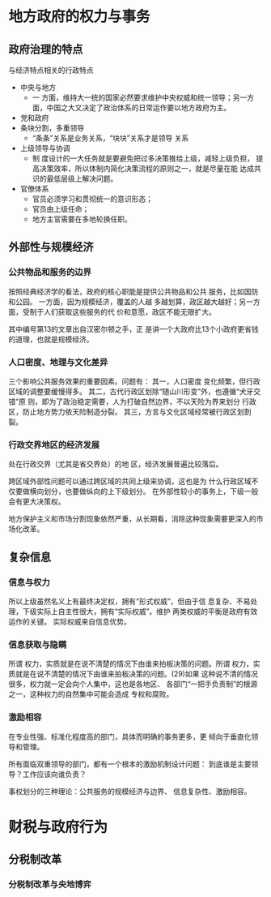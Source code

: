 # 地方政府的权力与事务

## 政府治理的特点
与经济特点相关的行政特点
* 中央与地方
	* 一 方面，维持大一统的国家必然要求维护中央权威和统一领导；另一方 面，中国之大又决定了政治体系的日常运作要以地方政府为主。
* 党和政府
* 条块分割，多重领导
	* “条条”关系是业务关系，“块块”关系才是领导 关系
* 上级领导与协调
	* 制 度设计的一大任务就是要避免把过多决策推给上级，减轻上级负担， 提高决策效率，所以体制内简化决策流程的原则之一，就是尽量在能 达成共识的最低层级上解决问题。
* 官僚体系
	* 官员必须学习和贯彻统一的意识形态；
	* 官员由上级任命；
	* 地方主官需要在多地轮换任职。

## 外部性与规模经济
### 公共物品和服务的边界
按照经典经济学的看法，政府的核心职能是提供公共物品和公共 服务，比如国防和公园。
一方面，因为规模经济，覆盖的人越 多越划算，政区越大越好；另一方面，受制于人们获取这些服务的代 价和意愿，政区不能无限扩大。

其中编号第13的文章出自汉密尔顿之手，正 是讲一个大政府比13个小政府更省钱的道理，也就是规模经济。

### 人口密度、地理与文化差异
三个影响公共服务效果的重要因素。问题有：
其一，人口密度 变化频繁，但行政区域的调整要缓慢得多。
其二，古代行政区划除“随山川形变”外，也遵循“犬牙交错”原 则，即为了政治稳定需要，人为打破自然边界，不以天险为界来划分 行政区，防止地方势力依天险制造分裂。
其三，方言与文化区域经常被行政区划割裂。

### 行政交界地区的经济发展
处在行政交界（尤其是省交界处）的地 区，经济发展普遍比较落后。

跨区域外部性问题可以通过跨区域的共同上级来协调，这也是为 什么行政区域不仅要做横向划分，也要做纵向的上下级划分。
在外部性较小的事务上，下级一般会有更大决策权。

地方保护主义和市场分割现象依然严重，从长期看，消除这种现象需要更深入的市场化改革。

## 复杂信息
### 信息与权力
所以上级虽然名义上有最终决定权，拥有“形式权威”，但由于信 息复杂、不易处理，下级实际上自主性很大，拥有“实际权威”。维护 两类权威的平衡是政府有效运作的关键。
实际权威来自信息优势。

### 信息获取与隐瞒
所谓 权力，实质就是在说不清楚的情况下由谁来拍板决策的问题。所谓 权力，实质就是在说不清楚的情况下由谁来拍板决策的问题。(29)如果 这种说不清的情况很多，权力就一定会向个人集中，这也是各地区、 各部门“一把手负责制”的根源之一，这种权力的自然集中可能会造成 专权和腐败。

### 激励相容
在专业性强、标准化程度高的部门，具体而明确的事务更多，更 倾向于垂直化领导和管理。

所有面临双重领导的部门，都有一个根本的激励机制设计问题： 到底谁是主要领导？工作应该向谁负责？

事权划分的三种理论：公共服务的规模经济与边界、 信息复杂性、激励相容。

# 财税与政府行为

## 分税制改革

### 分税制改革与央地博弈
